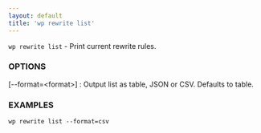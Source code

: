 ```yaml
---
layout: default
title: 'wp rewrite list'
---
```


`wp rewrite list` - Print current rewrite rules.

### OPTIONS

[--format=&lt;format&gt;]
: Output list as table, JSON or CSV. Defaults to table.

### EXAMPLES

    wp rewrite list --format=csv

